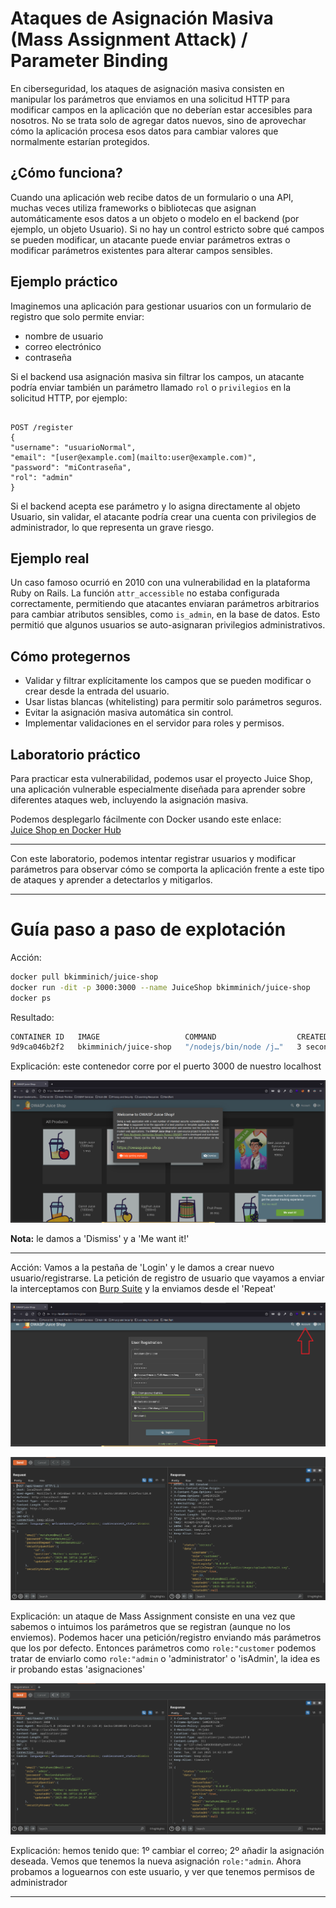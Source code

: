 # Ataques de Asignación Masiva (Mass Assignment Attack) / Parameter Binding

En ciberseguridad, los ataques de asignación masiva consisten en manipular los parámetros que enviamos en una solicitud HTTP para modificar campos en la aplicación que no deberían estar accesibles para nosotros. No se trata solo de agregar datos nuevos, sino de aprovechar cómo la aplicación procesa esos datos para cambiar valores que normalmente estarían protegidos.

## ¿Cómo funciona?

Cuando una aplicación web recibe datos de un formulario o una API, muchas veces utiliza frameworks o bibliotecas que asignan automáticamente esos datos a un objeto o modelo en el backend (por ejemplo, un objeto Usuario). Si no hay un control estricto sobre qué campos se pueden modificar, un atacante puede enviar parámetros extras o modificar parámetros existentes para alterar campos sensibles.

## Ejemplo práctico

Imaginemos una aplicación para gestionar usuarios con un formulario de registro que solo permite enviar:

- nombre de usuario
- correo electrónico
- contraseña

Si el backend usa asignación masiva sin filtrar los campos, un atacante podría enviar también un parámetro llamado `rol` o `privilegios` en la solicitud HTTP, por ejemplo:

```

POST /register  
{  
"username": "usuarioNormal",  
"email": "[user@example.com](mailto:user@example.com)",  
"password": "miContraseña",  
"rol": "admin"  
}

```

Si el backend acepta ese parámetro y lo asigna directamente al objeto Usuario, sin validar, el atacante podría crear una cuenta con privilegios de administrador, lo que representa un grave riesgo.

## Ejemplo real

Un caso famoso ocurrió en 2010 con una vulnerabilidad en la plataforma Ruby on Rails. La función `attr_accessible` no estaba configurada correctamente, permitiendo que atacantes enviaran parámetros arbitrarios para cambiar atributos sensibles, como `is_admin`, en la base de datos. Esto permitió que algunos usuarios se auto-asignaran privilegios administrativos.

## Cómo protegernos

- Validar y filtrar explícitamente los campos que se pueden modificar o crear desde la entrada del usuario.
- Usar listas blancas (whitelisting) para permitir solo parámetros seguros.
- Evitar la asignación masiva automática sin control.
- Implementar validaciones en el servidor para roles y permisos.

## Laboratorio práctico

Para practicar esta vulnerabilidad, podemos usar el proyecto Juice Shop, una aplicación vulnerable especialmente diseñada para aprender sobre diferentes ataques web, incluyendo la asignación masiva.

Podemos desplegarlo fácilmente con Docker usando este enlace:  
[Juice Shop en Docker Hub](https://hub.docker.com/r/bkimminich/juice-shop)

---

Con este laboratorio, podemos intentar registrar usuarios y modificar parámetros para observar cómo se comporta la aplicación frente a este tipo de ataques y aprender a detectarlos y mitigarlos.

---
# Guía paso a paso de explotación

Acción:

```bash
docker pull bkimminich/juice-shop
docker run -dit -p 3000:3000 --name JuiceShop bkimminich/juice-shop
docker ps
```

Resultado:

```bash
CONTAINER ID   IMAGE                   COMMAND                  CREATED         STATUS         PORTS                                       NAMES
9d9ca046b2f2   bkimminich/juice-shop   "/nodejs/bin/node /j…"   3 seconds ago   Up 2 seconds   0.0.0.0:3000->3000/tcp, :::3000->3000/tcp   JuiceShop
```

Explicación: este contenedor corre por el puerto 3000 de nuestro localhost

![Captura de pantalla](./Imágenes/web_1.png)

**Nota:** le damos a 'Dismiss' y a 'Me want it!'

---

Acción: Vamos a la pestaña de 'Login' y le damos a crear nuevo usuario/registrarse. La petición de registro de usuario que vayamos a enviar la interceptamos con [Burp Suite](../../Herramientas/Burp%20Suite/BurpSuite.md) y la enviamos desde el 'Repeat'

![Captura de pantalla](./Imágenes/web_2.png)

![Captura de pantalla](./Imágenes/burpsuite_1.png)

Explicación: un ataque de Mass Assignment consiste en una vez que sabemos o intuimos los parámetros que se registran (aunque no los enviemos). Podemos hacer una petición/registro enviando más parámetros que los por defecto. Entonces parámetros como `role:"customer` podemos tratar de enviarlo como `role:"admin` o 'administrator' o 'isAdmin', la idea es ir probando estas 'asignaciones' 

![Captura de pantalla](./Imágenes/burpsuite_2.png)

Explicación: hemos tenido que: 1º cambiar el correo; 2º añadir la asignación deseada. Vemos que tenemos la nueva asignación `role:"admin`. Ahora probamos a loguearnos con este usuario, y ver que tenemos permisos de administrador

---

